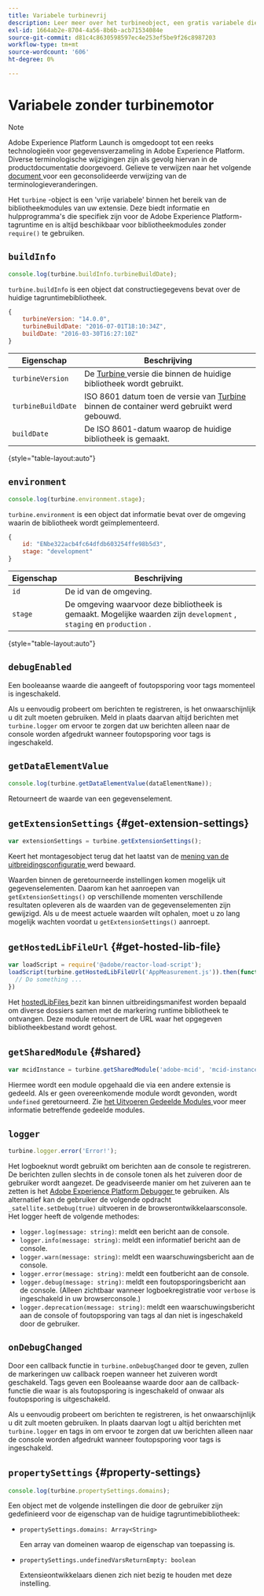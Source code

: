 ```yaml
---
title: Variabele turbinevrij
description: Leer meer over het turbineobject, een gratis variabele die specifieke informatie en hulpprogramma's voor de Adobe Experience Platform-tagruntime biedt.
exl-id: 1664ab2e-8704-4a56-8b6b-acb71534084e
source-git-commit: d81c4c8630598597ec4e253ef5be9f26c8987203
workflow-type: tm+mt
source-wordcount: '606'
ht-degree: 0%

---
```


# Variabele zonder turbinemotor

>[!NOTE]
>
>Adobe Experience Platform Launch is omgedoopt tot een reeks technologieën voor gegevensverzameling in Adobe Experience Platform. Diverse terminologische wijzigingen zijn als gevolg hiervan in de productdocumentatie doorgevoerd. Gelieve te verwijzen naar het volgende [ document ](../term-updates.md) voor een geconsolideerde verwijzing van de terminologieveranderingen.

Het `turbine` -object is een &#39;vrije variabele&#39; binnen het bereik van de bibliotheekmodules van uw extensie. Deze biedt informatie en hulpprogramma&#39;s die specifiek zijn voor de Adobe Experience Platform-tagruntime en is altijd beschikbaar voor bibliotheekmodules zonder `require()` te gebruiken.

## `buildInfo`

```js
console.log(turbine.buildInfo.turbineBuildDate);
```

`turbine.buildInfo` is een object dat constructiegegevens bevat over de huidige tagruntimebibliotheek.

```js
{
    turbineVersion: "14.0.0",
    turbineBuildDate: "2016-07-01T18:10:34Z",
    buildDate: "2016-03-30T16:27:10Z"
}
```

| Eigenschap | Beschrijving |
| --- | --- |
| `turbineVersion` | De [ Turbine ](https://www.npmjs.com/package/@adobe/reactor-turbine) versie die binnen de huidige bibliotheek wordt gebruikt. |
| `turbineBuildDate` | ISO 8601 datum toen de versie van [ Turbine ](https://www.npmjs.com/package/@adobe/reactor-turbine) binnen de container werd gebruikt werd gebouwd. |
| `buildDate` | De ISO 8601-datum waarop de huidige bibliotheek is gemaakt. |

{style="table-layout:auto"}

## `environment`

```js
console.log(turbine.environment.stage);
```

`turbine.environment` is een object dat informatie bevat over de omgeving waarin de bibliotheek wordt geïmplementeerd.

```js
{
    id: "ENbe322acb4fc64dfdb603254ffe98b5d3",
    stage: "development"
}
```

| Eigenschap | Beschrijving |
| --- | --- |
| `id` | De id van de omgeving. |
| `stage` | De omgeving waarvoor deze bibliotheek is gemaakt. Mogelijke waarden zijn `development` , `staging` en `production` . |

{style="table-layout:auto"}

## `debugEnabled`

Een booleaanse waarde die aangeeft of foutopsporing voor tags momenteel is ingeschakeld.

Als u eenvoudig probeert om berichten te registreren, is het onwaarschijnlijk u dit zult moeten gebruiken. Meld in plaats daarvan altijd berichten met `turbine.logger` om ervoor te zorgen dat uw berichten alleen naar de console worden afgedrukt wanneer foutopsporing voor tags is ingeschakeld.

## `getDataElementValue`

```js
console.log(turbine.getDataElementValue(dataElementName));
```

Retourneert de waarde van een gegevenselement.

## `getExtensionSettings` {#get-extension-settings}

```js
var extensionSettings = turbine.getExtensionSettings();
```

Keert het montagesobject terug dat het laatst van de [ mening van de uitbreidingsconfiguratie ](./configuration.md) werd bewaard.

Waarden binnen de geretourneerde instellingen komen mogelijk uit gegevenselementen. Daarom kan het aanroepen van `getExtensionSettings()` op verschillende momenten verschillende resultaten opleveren als de waarden van de gegevenselementen zijn gewijzigd. Als u de meest actuele waarden wilt ophalen, moet u zo lang mogelijk wachten voordat u `getExtensionSettings()` aanroept.

## `getHostedLibFileUrl` {#get-hosted-lib-file}

```js
var loadScript = require('@adobe/reactor-load-script');
loadScript(turbine.getHostedLibFileUrl('AppMeasurement.js')).then(function() {
  // Do something ...
})
```

Het [ hostedLibFiles ](./manifest.md) bezit kan binnen uitbreidingsmanifest worden bepaald om diverse dossiers samen met de markering runtime bibliotheek te ontvangen. Deze module retourneert de URL waar het opgegeven bibliotheekbestand wordt gehost.

## `getSharedModule` {#shared}

```js
var mcidInstance = turbine.getSharedModule('adobe-mcid', 'mcid-instance');
```

Hiermee wordt een module opgehaald die via een andere extensie is gedeeld. Als er geen overeenkomende module wordt gevonden, wordt `undefined` geretourneerd. Zie [ het Uitvoeren Gedeelde Modules ](./web/shared.md) voor meer informatie betreffende gedeelde modules.

## `logger`

```js
turbine.logger.error('Error!');
```

Het logboeknut wordt gebruikt om berichten aan de console te registreren. De berichten zullen slechts in de console tonen als het zuiveren door de gebruiker wordt aangezet. De geadviseerde manier om het zuiveren aan te zetten is het [ Adobe Experience Platform Debugger ](https://chrome.google.com/webstore/detail/adobe-experience-platform/bfnnokhpnncpkdmbokanobigaccjkpob) te gebruiken. Als alternatief kan de gebruiker de volgende opdracht `_satellite.setDebug(true)` uitvoeren in de browserontwikkelaarsconsole. Het logger heeft de volgende methodes:

* `logger.log(message: string)`: meldt een bericht aan de console.
* `logger.info(message: string)`: meldt een informatief bericht aan de console.
* `logger.warn(message: string)`: meldt een waarschuwingsbericht aan de console.
* `logger.error(message: string)`: meldt een foutbericht aan de console.
* `logger.debug(message: string)`: meldt een foutopsporingsbericht aan de console. (Alleen zichtbaar wanneer logboekregistratie voor `verbose` is ingeschakeld in uw browserconsole.)
* `logger.deprecation(message: string)`: meldt een waarschuwingsbericht aan de console of foutopsporing van tags al dan niet is ingeschakeld door de gebruiker.

## `onDebugChanged`

Door een callback functie in `turbine.onDebugChanged` door te geven, zullen de markeringen uw callback roepen wanneer het zuiveren wordt geschakeld. Tags geven een Booleaanse waarde door aan de callback-functie die waar is als foutopsporing is ingeschakeld of onwaar als foutopsporing is uitgeschakeld.

Als u eenvoudig probeert om berichten te registreren, is het onwaarschijnlijk u dit zult moeten gebruiken. In plaats daarvan logt u altijd berichten met `turbine.logger` en tags in om ervoor te zorgen dat uw berichten alleen naar de console worden afgedrukt wanneer foutopsporing voor tags is ingeschakeld.

## `propertySettings` {#property-settings}

```js
console.log(turbine.propertySettings.domains);
```

Een object met de volgende instellingen die door de gebruiker zijn gedefinieerd voor de eigenschap van de huidige tagruntimebibliotheek:

* `propertySettings.domains: Array<String>`

  Een array van domeinen waarop de eigenschap van toepassing is.

* `propertySettings.undefinedVarsReturnEmpty: boolean`

  Extensieontwikkelaars dienen zich niet bezig te houden met deze instelling.
